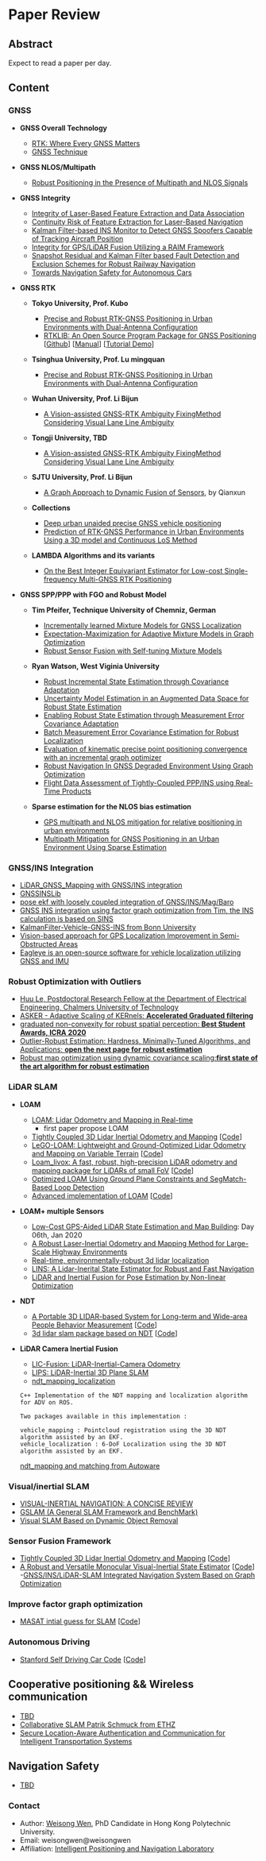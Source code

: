 # Paper Review

## Abstract
Expect to read a paper per day.

## Content
### GNSS

- **GNSS Overall Technology**
    - [RTK: Where Every GNSS Matters](https://www.unoosa.org/pdf/icg/2014/wg/wgb10.pdf)
    - [GNSS Technique](gnss_technique/README.md)

- **GNSS NLOS/Multipath**
    - [Robust Positioning in the Presence of Multipath and NLOS Signals ](https://ntrs.nasa.gov/archive/nasa/casi.ntrs.nasa.gov/20190034171.pdf) 

- **GNSS Integrity**
    - [Integrity of Laser-Based Feature Extraction and Data Association ](https://ieeexplore.ieee.org/document/7479746) 
    - [Continuity Risk of Feature Extraction for Laser-Based Navigation](https://pdfs.semanticscholar.org/0959/b88975a369b9685357a710e2cfabfed86441.pdf?_ga=2.30687740.2123690660.1578646651-472082014.1564729936) 
    - [Kalman Filter-based INS Monitor to Detect GNSS Spoofers Capable of Tracking Aircraft Position](https://ieeexplore.ieee.org/document/7479805) 
    - [Integrity for GPS/LiDAR Fusion Utilizing a RAIM Framework](https://pdfs.semanticscholar.org/07fb/1f3a1b19a48d24bd78de37d40f6c14cee3e1.pdf?_ga=2.68308434.2123690660.1578646651-472082014.1564729936) 
    - [Snapshot Residual and Kalman Filter based Fault Detection and Exclusion Schemes for Robust Railway Navigation](https://ieeexplore.ieee.org/document/7954171) 
    - [Towards Navigation Safety for Autonomous Cars](https://www.insidegnss.com/auto/novdec17-JOERGER.pdf) 
    

- **GNSS RTK**

    - **Tokyo University, Prof. Kubo**
        - [Precise and Robust RTK-GNSS Positioning in Urban Environments with Dual-Antenna Configuration](https://www.mdpi.com/1424-8220/19/16/3586)
        - [RTKLIB: An Open Source Program Package for GNSS Positioning](https://ieeexplore.ieee.org/document/7479746) [[Github](https://github.com/tomojitakasu/RTKLIB/tree/rtklib_2.4.3)] [[Manual](http://www.rtklib.com/prog/manual_2.4.2.pdf)] [[Tutorial Demo](http://www.rtklib.com/rtklib_tutorial.htm)]

    - **Tsinghua University, Prof. Lu mingquan**
        - [Precise and Robust RTK-GNSS Positioning in Urban Environments with Dual-Antenna Configuration](https://www.mdpi.com/1424-8220/19/16/3586)
    
    - **Wuhan University, Prof. Li Bijun**
        - [A Vision-assisted GNSS-RTK Ambiguity FixingMethod Considering Visual Lane Line Ambiguity](https://www.ion.org/plans/upload/PLANS20Program.pdf)
    
    - **Tongji University, TBD**
        - [A Vision-assisted GNSS-RTK Ambiguity FixingMethod Considering Visual Lane Line Ambiguity](https://www.ion.org/plans/upload/PLANS20Program.pdf)
    
    - **SJTU University, Prof. Li Bijun**
        - [A Graph Approach to Dynamic Fusion of Sensors](https://www.ion.org/plans/upload/PLANS20Program.pdf), by Qianxun
    
    - **Collections**
        - [Deep urban unaided precise GNSS vehicle positioning](https://arxiv.org/pdf/1906.09539.pdf)
        - [Prediction of RTK-GNSS Performance in Urban Environments Using a 3D model and Continuous LoS Method](20200218/README.md)
    - **LAMBDA Algorithms and its variants**
        - [On the Best Integer Equivariant Estimator for Low-cost Single-frequency Multi-GNSS RTK Positioning](20200217/README.md)

- **GNSS SPP/PPP with FGO and Robust Model**

    - **Tim Pfeifer, Technique University of Chemniz, German**
        - [Incrementally learned Mixture Models for GNSS Localization](https://www.tu-chemnitz.de/etit/proaut/publications/pfeifer19_IV.pdf)
        - [Expectation-Maximization for Adaptive Mixture Models in Graph Optimization](https://www.tu-chemnitz.de/etit/proaut/publications/pfeifer19_ICRA.pdf)
        - [Robust Sensor Fusion with Self-tuning Mixture Models](https://www.tu-chemnitz.de/etit/proaut/publications/IROS2018.pdf)

    - **Ryan Watson, West Viginia University**
        - [Robust Incremental State Estimation through Covariance Adaptation](https://arxiv.org/pdf/1910.05382)
        - [Uncertainty Model Estimation in an Augmented Data Space for Robust State Estimation](https://arxiv.org/pdf/1908.04372)
        - [Enabling Robust State Estimation through Measurement Error Covariance Adaptation](https://arxiv.org/pdf/1906.04055)
        - [Batch Measurement Error Covariance Estimation for Robust Localization](https://www.researchgate.net/profile/Ryan_Watson7/publication/328643146_Batch_Measurement_Error_Covariance_Estimation_for_Robust_Localization/links/5bdb652ea6fdcc3a8db6d7ee/Batch-Measurement-Error-Covariance-Estimation-for-Robust-Localization.pdf)
        - [Evaluation of kinematic precise point positioning convergence with an incremental graph optimizer](https://arxiv.org/pdf/1804.04197)
        - [Robust Navigation In GNSS Degraded Environment Using Graph Optimization](https://arxiv.org/pdf/1806.08899)
        - [Flight Data Assessment of Tightly-Coupled PPP/INS using Real-Time Products](https://web.statler.wvu.edu/~gross/docs/IEEE_AESSM_TightPPP_INS_wRTGxGDGPS_R2.pdf)
        
    - **Sparse estimation for the NLOS bias estimation**
        - [GPS multipath and NLOS mitigation for relative positioning in urban environments](https://www.sciencedirect.com/science/article/pii/S1270963820309974)
        - [Multipath Mitigation for GNSS Positioning in an Urban Environment Using Sparse Estimation](https://ieeexplore.ieee.org/abstract/document/8403301)

### GNSS/INS Integration

- [LiDAR_GNSS_Mapping with GNSS/INS integration](https://github.com/ZhuangYanDLUT/lidar_gnss_mapping/blob/master/lidar_gnss_mapping/src/gps_ins_node.cpp)
- [GNSSINSLib](https://github.com/weisongwen/GNSSINSLib)
- [pose ekf with loosely coupled integration of GNSS/INS/Mag/Baro](https://github.com/libing64/pose_ekf)
- [GNSS INS integration using factor graph optimization from Tim, the INS calculation is based on SINS](https://github.com/weisongwen/ION_PLANS_2020)
- [KalmanFilter-Vehicle-GNSS-INS from Bonn University](https://github.com/alirezaahmadi/KalmanFilter-Vehicle-GNSS-INS)
- [Vision-based approach for GPS Localization Improvement in Semi-Obstructed Areas](https://github.com/alirezaahmadi/GNSS-AR)
- [Eagleye is an open-source software for vehicle localization utilizing GNSS and IMU](https://github.com/MapIV/eagleye)

### Robust Optimization with Outliers

- [Huu Le, Postdoctoral Research Fellow at the Department of Electrical Engineering, Chalmers University of Technology](https://sites.google.com/view/huule/)
- [ASKER - Adaptive Scaling of KERnels: **Accelerated Graduated filtering**](https://github.com/intellhave/ASKER)
- [graduated non-convexity for robust spatial perception: **Best Student Awards, ICRA 2020**](https://arxiv.org/pdf/1909.08605.pdf)
- [Outlier-Robust Estimation: Hardness, Minimally-Tuned Algorithms, and Applications: **open the next page for robust estimation**](https://arxiv.org/pdf/2007.15109.pdf)
- [Robust map optimization using dynamic covariance scaling:**first state of the art algorithm for robust estimation**](http://citeseerx.ist.psu.edu/viewdoc/download?doi=10.1.1.719.1288&rep=rep1&type=pdf)


### LiDAR SLAM
- **LOAM**
    - [LOAM: Lidar Odometry and Mapping in Real-time](http://www.roboticsproceedings.org/rss10/p07.pdf) 
        - first paper propose LOAM
    - [Tightly Coupled 3D Lidar Inertial Odometry and Mapping](https://arxiv.org/pdf/1904.06993.pdf) [[Code](https://github.com/hyye/lio-mapping)]
    - [LeGO-LOAM: Lightweight and Ground-Optimized Lidar Odometry and Mapping on Variable Terrain](https://arxiv.org/pdf/1904.06993.pdf) [[Code](https://github.com/RobustFieldAutonomyLab/LeGO-LOAM)]
    - [Loam_livox: A fast, robust, high-precision LiDAR odometry and mapping package for LiDARs of small FoV](https://arxiv.org/pdf/1909.06700.pdf) [[Code](https://github.com/hku-mars/loam_livox)]
    - [Optimized LOAM Using Ground Plane Constraints and SegMatch-Based Loop Detection](https://www.mdpi.com/1424-8220/19/24/5419/pdf) 
    - [Advanced implementation of LOAM](https://github.com/HKUST-Aerial-Robotics/A-LOAM) [[Code](https://github.com/HKUST-Aerial-Robotics/A-LOAM)]

- **LOAM+ multiple Sensors**
    - [Low-Cost GPS-Aided LiDAR State Estimation and Map Building](20200106/README.md): Day 06th, Jan 2020
    - [A Robust Laser-Inertial Odometry and Mapping Method for Large-Scale Highway Environments](https://www.researchgate.net/publication/338115486_A_Robust_Laser-Inertial_Odometry_and_Mapping_Method_for_Large-Scale_Highway_Environments) 
    - [Real-time, environmentally-robust 3d lidar localization](https://arxiv.org/pdf/1910.12728.pdf) 
    - [LINS: A Lidar-Inerital State Estimator for Robust and Fast Navigation](https://arxiv.org/pdf/1907.02233.pdf) 
    - [LiDAR and Inertial Fusion for Pose Estimation by Non-linear Optimization](https://arxiv.org/pdf/1710.07104.pdf)
    
    

- **NDT** 
    - [A Portable 3D LIDAR-based System for Long-term and Wide-area People Behavior Measurement](https://www.researchgate.net/publication/331283709_A_portable_three-dimensional_LIDAR-based_system_for_long-term_and_wide-area_people_behavior_measurement) [[Code](https://github.com/koide3/hdl_graph_slam)]
    - [3d lidar slam package based on NDT](https://github.com/ningwang1028/lidar_slam_3d) [[Code](https://github.com/ningwang1028/lidar_slam_3d)]

- **LiDAR Camera Inertial Fusion** 
    - [LIC-Fusion: LiDAR-Inertial-Camera Odometry](https://arxiv.org/pdf/1909.04102.pdf) 
    - [LIPS: LiDAR-Inertial 3D Plane SLAM](https://www.researchgate.net/profile/Yulin_Yang3/publication/327514859_LIPS_LiDAR-Inertial_3D_Plane_SLAM/links/5b92ebdd299bf1473923ca77/LIPS-LiDAR-Inertial-3D-Plane-SLAM.pdf)
    - [ndt_mapping_localization](https://github.com/melhousni/ndt_mapping_localization)
    ```
    C++ Implementation of the NDT mapping and localization algorithm for ADV on ROS.

    Two packages available in this implementation :

    vehicle_mapping : Pointcloud registration using the 3D NDT algorithm assisted by an EKF.
    vehicle_localization : 6-DoF Localization using the 3D NDT algorithm assisted by an EKF.
    ```
    [ndt_mapping and matching from Autoware](https://github.com/rsasaki0109/ndt_mapping)

### Visual/inertial SLAM

- [VISUAL-INERTIAL NAVIGATION: A CONCISE REVIEW](20200107/README.md)
- [GSLAM (A General SLAM Framework and BenchMark)](https://github.com/zdzhaoyong/GSLAM)
- [Visual SLAM Based on Dynamic Object Removal](https://ieeexplore.ieee.org/document/8961397)


### Sensor Fusion Framework
- [Tightly Coupled 3D Lidar Inertial Odometry and Mapping](https://arxiv.org/pdf/1904.06993.pdf) [[Code](https://github.com/hyye/lio-mapping)]
- [A Robust and Versatile Monocular Visual-Inertial State Estimator](https://arxiv.org/pdf/1708.03852.pdf) [[Code](https://github.com/HKUST-Aerial-Robotics/VINS-Fusion)]
-[GNSS/INS/LiDAR-SLAM Integrated Navigation System Based on Graph Optimization](https://www.mdpi.com/2072-4292/11/9/1009/pdf)

### Improve factor graph optimization
- [MASAT intial guess for SLAM](https://github.com/karoly-hars/MASAT_IG_for_SLAM) [[Code](https://github.com/karoly-hars/MASAT_IG_for_SLAM)]

### Autonomous Driving
- [Stanford Self Driving Car Code](https://github.com/emmjaykay/stanford_self_driving_car_code) [[Code](https://github.com/emmjaykay/stanford_self_driving_car_code)]

## Cooperative positioning && Wireless communication
- [TBD](20200106/README.md)
- [Collaborative SLAM Patrik Schmuck from ETHZ](https://scholar.google.com/citations?hl=en&user=ssNhoMgAAAAJ&sortby=pubdate&view_op=list_works&citft=1&citft=2&email_for_op=wenwsrobo%40gmail.com&gmla=AJsN-F7zDqQ26Xyb5SOvvZMzQlZ7gEPwOjOvfCCHn44Y5UrwfQwD23SA6xWXS1w5GfQ_ma0FPkHUUJuvXAnCQGQgMW3F-JoprpaLQzpMIKPshIDrFa4IlQNsjHrDccubOyx506EtYcNrRwAyI_eIQMTdL3I3GMltZ4fTiZdan2FM0JJRk6vT7QVk9gH62s8aAKjetgffjc3504CLe3tytTTet85RS21RUKjygkZ9LGnezItmxqyoBgs8VUeMvUrQpbtZdK3Oi97d)
- [Secure Location-Aware Authentication and Communication for Intelligent Transportation Systems](https://arxiv.org/pdf/2011.08936.pdf)

## Navigation Safety
- [TBD](20200106/README.md)

### Contact
- Author: [Weisong Wen](https://weisongwen.wixsite.com/weisongwen), PhD Candidate in Hong Kong Polytechnic University.
- Email: weisongwen@weisongwen
- Affiliation: [Intelligent Positioning and Navigation Laboratory](https://www.polyu-ipn-lab.com/)